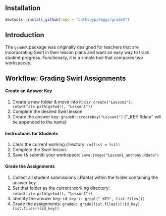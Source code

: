 Installation
------------

``` r
devtools::install_github(repo = "anthonypileggi/gradeR")
```

Introduction
------------

The `gradeR` package was originally designed for teachers that are incorporating Swirl in their lesson plans and want an easy way to track student progress. Functionally, it is a simple tool that compares two workspaces.

Workflow: Grading Swirl Assignments
-----------------------------------

#### Create an Answer Key

1.  Create a new folder & move into it: `dir.create("Lesson1"); setwd(file.path(getwd(), "Lesson1"))`
2.  Complete the desired Swirl lesson.
3.  Create the answer key: `gradeR::createKey("Lesson1")` ("\_KEY.Rdata" will be appended to the name)

#### Instructions for Students

1.  Clear the current working directory: `rm(list = ls())`
2.  Complete the Swirl lesson.
3.  Save (& submit) your workspace: `save.image("Lesson1_anthony.Rdata")`

#### Grade the Assignments

1.  Collect all student submissions (.Rdata) within the folder containing the answer key.
2.  Set that folder as the current working directory: `setwd(file.path(getwd(), "Lesson1"))`
3.  Identify the answer key: `id_key <- grepl("_KEY", list.files())`
4.  Grade the assignments: `gradeR::grade(list.files()[!id_key], list.files()[id_key])`
